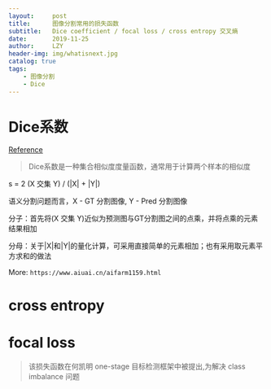 ```yaml
---
layout:     post
title:      图像分割常用的损失函数
subtitle:   Dice coefficient / focal loss / cross entropy 交叉熵
date:       2019-11-25
author:     LZY
header-img: img/whatisnext.jpg
catalog: true
tags:
    - 图像分割
    - Dice
---
```



# Dice系数

[Reference](https://zh.wikipedia.org/wiki/Dice%E7%B3%BB%E6%95%B0)

> Dice系数是一种集合相似度度量函数，通常用于计算两个样本的相似度

s = 2 (X 交集 Y) / (|X| + |Y|)

语义分割问题而言，X - GT 分割图像, Y - Pred 分割图像

分子：首先将(X 交集 Y)近似为预测图与GT分割图之间的点乘，并将点乘的元素结果相加

分母：关于|X|和|Y|的量化计算，可采用直接简单的元素相加；也有采用取元素平方求和的做法

More:
`https://www.aiuai.cn/aifarm1159.html`

# cross entropy

# focal loss

> 该损失函数在何凯明 one-stage 目标检测框架中被提出,为解决 class imbalance 问题